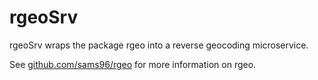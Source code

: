 # rgeoSrv

rgeoSrv wraps the package rgeo into a reverse geocoding microservice.

See [github.com/sams96/rgeo](https://github.com/sams96/rgeo) for more
information on rgeo.
